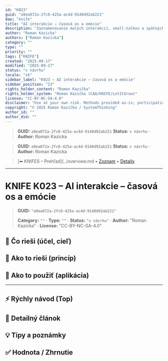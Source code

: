 ```yaml
---
id: "K023"
guid: "a9ea072a-2fc0-425a-ac4d-9140d92ab221"
dao: "knife"
title: "AI interakcie – časová os a emócie"
description: "Zaznamenávanie malých interakcií, small-talkov a spätných väzieb pre orientáciu v čase"
author: "Roman Kazicka"
authors: ["Roman Kazicka"]
category: ""
type: ""
priority: ""
tags: ["KNIFE"]
created: "2025-09-17"
modified: "2025-09-17"
status: "v návrhu"
locale: "sk"
sidebar_label: "K023 – AI interakcie – časová os a emócie"
sidebar_position: "23"
rights_holder_content: "Roman Kazička"
rights_holder_system: "Roman Kazička (CAA/KNIFE/LetItGrow)"
license: "CC-BY-NC-SA-4.0"
disclaimer: "Use at your own risk. Methods provided as-is; participation is voluntary and context-aware."
copyright: "© 2025 Roman Kazička / SystemThinking"
author_id: ""
author_did: ""
---
```

<!-- fm-visible: start -->
> **GUID:** `a9ea072a-2fc0-425a-ac4d-9140d92ab221`
> **Status:** `v návrhu` · **Author:** Roman Kazicka
<!-- fm-visible: end -->
<!-- body:start -->

<!-- fm-visible: start -->
> **GUID:** `a9ea072a-2fc0-425a-ac4d-9140d92ab221`
> **Status:** `v návrhu` · **Author:** Roman Kazicka
<!-- fm-visible: end -->
<!-- body:start -->

<!-- nav:knifes -->
> [⬅ KNIFES – Prehľad](../overview.md • [Zoznam](../KNIFE_Overview_List.md) • [Detaily](../KNIFE_Overview_Details.md)
---
# KNIFE K023 – AI interakcie – časová os a emócie
<!-- fm-visible: start -->

> **GUID:** `"a9ea072a-2fc0-425a-ac4d-9140d92ab221"`
>   
> **Category:** `""` · **Type:** `""` · **Status:** `"v návrhu"` · **Author:** "Roman Kazicka" · **License:** "CC-BY-NC-SA-4.0"
<!-- fm-visible: end -->


## 🎯 Čo rieši (účel, cieľ)

## 🧩 Ako to rieši (princíp)

## 🧪 Ako to použiť (aplikácia)

---

## ⚡ Rýchly návod (Top)

## 📜 Detailný článok

## 💡 Tipy a poznámky

## ✅ Hodnota / Zhrnutie
